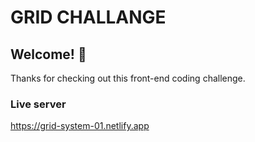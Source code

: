 # GRID CHALLANGE 



## Welcome! 👋

Thanks for checking out this front-end coding challenge.



### Live server 
https://grid-system-01.netlify.app
